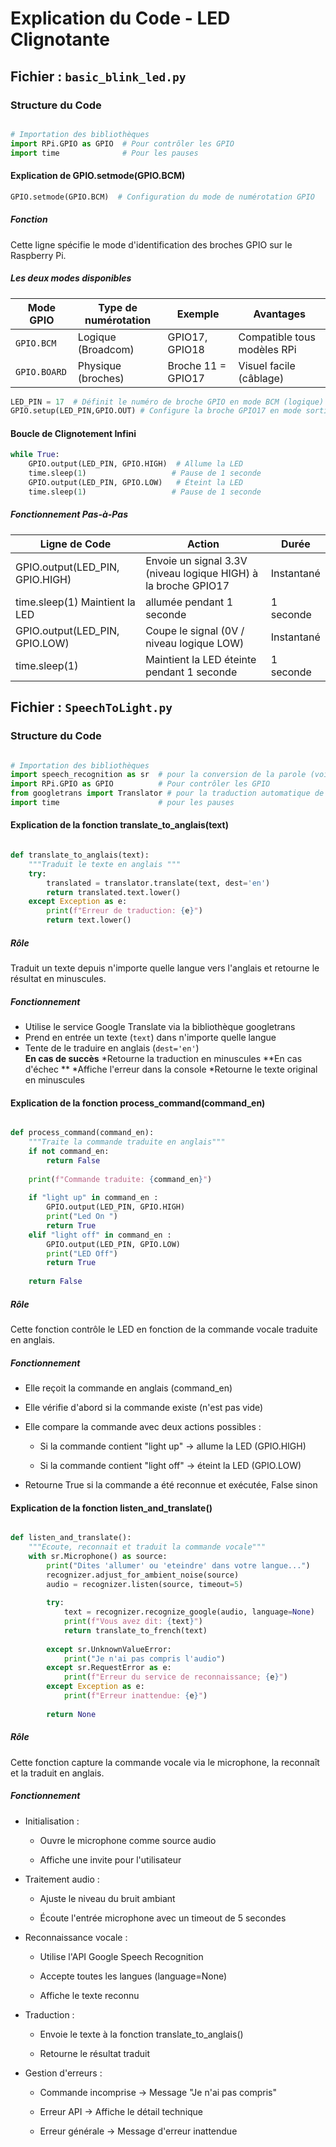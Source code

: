 # Explication du Code - LED Clignotante

## Fichier : `basic_blink_led.py`

### Structure du Code

```python

# Importation des bibliothèques
import RPi.GPIO as GPIO  # Pour contrôler les GPIO
import time              # Pour les pauses
```
#### Explication de GPIO.setmode(GPIO.BCM)
```python
GPIO.setmode(GPIO.BCM)  # Configuration du mode de numérotation GPIO
```
##### Fonction
Cette ligne spécifie le mode d'identification des broches GPIO sur le Raspberry Pi.

##### Les deux modes disponibles
| Mode GPIO       | Type de numérotation | Exemple            | Avantages                     |
|-----------------|----------------------|--------------------|-------------------------------|
| `GPIO.BCM`      | Logique (Broadcom)   | GPIO17, GPIO18     |  Compatible tous modèles RPi  |
| `GPIO.BOARD`    | Physique (broches)   | Broche 11 = GPIO17 | Visuel facile (câblage)       |
```python
LED_PIN = 17  # Définit le numéro de broche GPIO en mode BCM (logique)
GPIO.setup(LED_PIN,GPIO.OUT) # Configure la broche GPIO17 en mode sortie
```
#### Boucle de Clignotement Infini
```python
while True:
    GPIO.output(LED_PIN, GPIO.HIGH)  # Allume la LED
    time.sleep(1)                   # Pause de 1 seconde
    GPIO.output(LED_PIN, GPIO.LOW)   # Éteint la LED
    time.sleep(1)                   # Pause de 1 seconde
```
##### Fonctionnement Pas-à-Pas
| Ligne de Code                  | Action	                                                        |Durée       |
|--------------------------------|------------------------------------------------------------------|------------|
| GPIO.output(LED_PIN, GPIO.HIGH)| Envoie un signal 3.3V (niveau logique HIGH) à la broche GPIO17	| Instantané |
| time.sleep(1)	Maintient la LED | allumée pendant 1 seconde	                                    | 1 seconde  |
| GPIO.output(LED_PIN, GPIO.LOW) | Coupe le signal (0V / niveau logique LOW)	                    | Instantané |
| time.sleep(1)	                 | Maintient la LED éteinte pendant 1 seconde	                    |  1 seconde |
## Fichier : `SpeechToLight.py`

### Structure du Code

```python

# Importation des bibliothèques
import speech_recognition as sr  # pour la conversion de la parole (voix) en texte
import RPi.GPIO as GPIO          # Pour contrôler les GPIO
from googletrans import Translator # pour la traduction automatique de texte
import time                      # pour les pauses
```
#### Explication de la fonction translate_to_anglais(text)

```python

def translate_to_anglais(text):
    """Traduit le texte en anglais """
    try:
        translated = translator.translate(text, dest='en')  
        return translated.text.lower()                     
    except Exception as e:
        print(f"Erreur de traduction: {e}")
        return text.lower()                                

```

##### Rôle 
Traduit un texte depuis n'importe quelle langue vers l'anglais et retourne le résultat en minuscules.

##### Fonctionnement 

* Utilise le service Google Translate via la bibliothèque googletrans  
* Prend en entrée un texte (`text`) dans n'importe quelle langue  
* Tente de le traduire en anglais (`dest='en'`)  
**En cas de succès** 
  *Retourne la traduction en minuscules 
**En cas d'échec  ** 
  *Affiche l'erreur dans la console
  *Retourne le texte original en minuscules
  
#### Explication de la fonction process_command(command_en)

```python

def process_command(command_en):
    """Traite la commande traduite en anglais"""
    if not command_en:
        return False
    
    print(f"Commande traduite: {command_en}")
    
    if "light up" in command_en :
        GPIO.output(LED_PIN, GPIO.HIGH)
        print("Led On ")
        return True
    elif "light off" in command_en :
        GPIO.output(LED_PIN, GPIO.LOW)
        print("LED Off")
        return True
    
    return False                               

```
##### Rôle
Cette fonction contrôle le LED en fonction de la  commande vocale traduite en anglais.

##### Fonctionnement

 * Elle reçoit la commande en anglais (command_en) 

 * Elle vérifie d'abord si la commande existe (n'est pas vide)

 * Elle compare la commande avec deux actions possibles :

   * Si la commande contient "light up" → allume la LED (GPIO.HIGH)

   * Si la commande contient "light off" → éteint la LED (GPIO.LOW)

 * Retourne True si la commande a été reconnue et exécutée, False sinon

#### Explication de la fonction listen_and_translate()

```python

def listen_and_translate():
    """Ecoute, reconnait et traduit la commande vocale"""
    with sr.Microphone() as source:
        print("Dites 'allumer' ou 'eteindre' dans votre langue...")
        recognizer.adjust_for_ambient_noise(source)
        audio = recognizer.listen(source, timeout=5)
        
        try:
            text = recognizer.recognize_google(audio, language=None)
            print(f"Vous avez dit: {text}")
            return translate_to_french(text)
            
        except sr.UnknownValueError:
            print("Je n'ai pas compris l'audio")
        except sr.RequestError as e:
            print(f"Erreur du service de reconnaissance; {e}")
        except Exception as e:
            print(f"Erreur inattendue: {e}")
        
        return None                             

```

##### Rôle
Cette fonction capture la commande vocale via le microphone, la reconnaît et la traduit en anglais.

##### Fonctionnement

 * Initialisation :

   * Ouvre le microphone comme source audio

   * Affiche une invite pour l'utilisateur

 * Traitement audio :

   * Ajuste le niveau du bruit ambiant

   * Écoute l'entrée microphone avec un timeout de 5 secondes

 * Reconnaissance vocale :

   * Utilise l'API Google Speech Recognition

   * Accepte toutes les langues (language=None)

   * Affiche le texte reconnu

 * Traduction :

   * Envoie le texte à la fonction translate_to_anglais()

   * Retourne le résultat traduit
 * Gestion d'erreurs :

   * Commande incomprise → Message "Je n'ai pas compris"

   * Erreur API → Affiche le détail technique

   * Erreur générale → Message d'erreur inattendue
